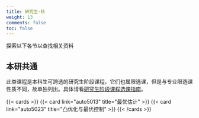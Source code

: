 ```yaml
---
title: 研究生·秋
weight: 13
comments: false
toc: false
---
```

探索以下各节以查找相关资料
## 本研共通
此类课程是本科生可跨选的研究生阶段课程。它们也属限选课，但是与专业限选课性质不同，故单独列出。具体请看[研究生阶段课程选课指南](https://hoa.moe/blog/master-phd-course-selection/)。
<!--more-->
{{< cards >}}
{{< card link="auto5013" title="最优估计" >}}
{{< card link="auto5023" title="凸优化与最优控制" >}}
{{< /cards >}}
